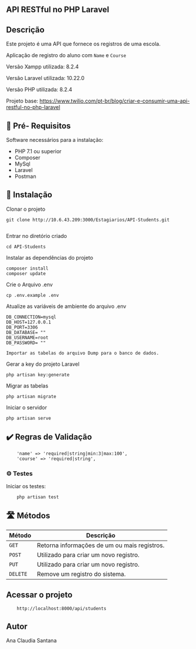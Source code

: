      
 ## API RESTful no PHP Laravel
 
 ## Descrição
 
 Este projeto é uma API que fornece os registros de uma escola.
 
 Aplicação de registro do aluno com `Name` e `Course`
 
 Versão Xampp utilizada: 8.2.4
 
 Versão Laravel utilizada: 10.22.0

 Versão PHP utilizada: 8.2.4
 
 Projeto base: https://www.twilio.com/pt-br/blog/criar-e-consumir-uma-api-restful-no-php-laravel
 
## 🚀 Pré- Requisitos 

Software necessários para a instalação:

<ul>
 <li>PHP 7.1 ou superior</li>
 <li>Composer</li>
 <li>MySql</li>
 <li>Laravel </li>
 <li>Postman</li>
</ul>

## 🔧 Instalação

Clonar o projeto
```
git clone http://10.6.43.209:3000/Estagiarios/API-Students.git
    
```
Entrar no diretório criado 
```
cd API-Students
```
Instalar as dependências do projeto
```
composer install
composer update
```

Crie o Arquivo .env
```
cp .env.example .env

```
Atualize as variáveis de ambiente do arquivo .env

```
DB_CONNECTION=mysql
DB_HOST=127.0.0.1
DB_PORT=3306
DB_DATABASE= ""
DB_USERNAME=root
DB_PASSWORD= ""

```
```
Importar as tabelas do arquivo Dump para o banco de dados.
```

Gerar a key do projeto Laravel
```
php artisan key:generate
```
Migrar as tabelas 
```
php artisan migrate
```

Iniciar o servidor 
```
php artisan serve
```

## ✔️ Regras de Validação
``` 
    'name' => 'required|string|min:3|max:100',
    'course' => 'required|string',
```
### ⚙️ Testes 

Iniciar os testes:
```
    php artisan test
```

## 🛣️ Métodos

| Método | Descrição  |
| --- | --- |
| `GET` |  Retorna informações de um ou mais registros.| 
| `POST` | Utilizado para criar um novo registro.  |
| `PUT` |  Utilizado para criar um novo registro. |
| `DELETE` | Remove um registro do sistema.  |

## Acessar o projeto 
```
    http://localhost:8000/api/students
```


## Autor

 Ana Claudia Santana 

